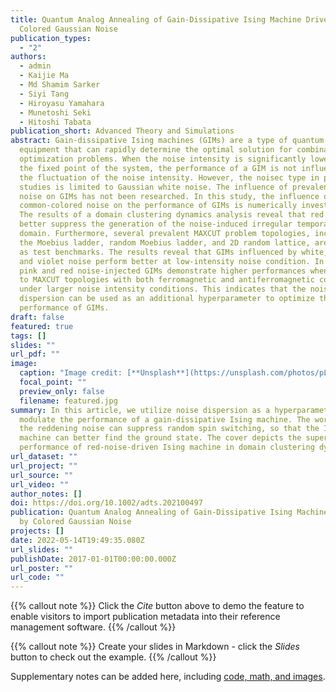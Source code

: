 ```yaml
---
title: Quantum Analog Annealing of Gain‐Dissipative Ising Machine Driven by
  Colored Gaussian Noise
publication_types:
  - "2"
authors:
  - admin
  - Kaijie Ma
  - Md Shamim Sarker
  - Siyi Tang
  - Hiroyasu Yamahara
  - Munetoshi Seki
  - Hitoshi Tabata
publication_short: Advanced Theory and Simulations
abstract: Gain-dissipative Ising machines (GIMs) are a type of quantum analog
  equipment that can rapidly determine the optimal solution for combinatorial
  optimization problems. When the noise intensity is significantly lower than
  the fixed point of the system, the performance of a GIM is not influenced by
  the fluctuation of the noise intensity. However, the noisec type in previous
  studies is limited to Gaussian white noise. The influence of prevalent colored
  noise on GIMs has not been researched. In this study, the influence of
  common-colored noise on the performance of GIMs is numerically investigated.
  The results of a domain clustering dynamics analysis reveal that red noise can
  better suppress the generation of the noise-induced irregular temporary
  domain. Furthermore, several prevalent MAXCUT problem topologies, including
  the Moebius ladder, random Moebius ladder, and 2D random lattice, are adopted
  as test benchmarks. The results reveal that GIMs influenced by white, blue,
  and violet noise perform better at low-intensity noise condition. In contrast,
  pink and red noise-injected GIMs demonstrate higher performances when applied
  to MAXCUT topologies with both ferromagnetic and antiferromagnetic connections
  under larger noise intensity conditions. This indicates that the noise
  dispersion can be used as an additional hyperparameter to optimize the
  performance of GIMs.
draft: false
featured: true
tags: []
slides: ""
url_pdf: ""
image:
  caption: "Image credit: [**Unsplash**](https://unsplash.com/photos/pLCdAaMFLTE)"
  focal_point: ""
  preview_only: false
  filename: featured.jpg
summary: In this article, we utilize noise dispersion as a hyperparameter to
  modulate the performance of a gain-dissipative Ising machine. The work proves
  the reddening noise can suppress random spin switching, so that the Ising
  machine can better find the ground state. The cover depicts the superior
  performance of red-noise-driven Ising machine in domain clustering dynamics.
url_dataset: ""
url_project: ""
url_source: ""
url_video: ""
author_notes: []
doi: https://doi.org/10.1002/adts.202100497
publication: Quantum Analog Annealing of Gain-Dissipative Ising Machine Driven
  by Colored Gaussian Noise
projects: []
date: 2022-05-14T19:49:35.080Z
url_slides: ""
publishDate: 2017-01-01T00:00:00.000Z
url_poster: ""
url_code: ""
---
```


{{% callout note %}}
Click the _Cite_ button above to demo the feature to enable visitors to import publication metadata into their reference management software.
{{% /callout %}}

{{% callout note %}}
Create your slides in Markdown - click the _Slides_ button to check out the example.
{{% /callout %}}

Supplementary notes can be added here, including [code, math, and images](https://wowchemy.com/docs/writing-markdown-latex/).
